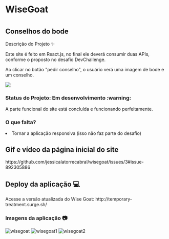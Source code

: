 <h1>WiseGoat<h1>
  <h2>Conselhos do bode</h2>
  
  <p>Descrição do Projeto ✨</p>
  <p>Este site é feito em React.js, no final ele deverá consumir duas APIs, conforme o proposto no desafio DevChallenge.</p>
  <p>Ao clicar no botão "pedir conselho", o usuário verá uma imagem de bode e um conselho.</p>
  <img src="https://img.shields.io/static/v1?label=react&message=framework&color=blue&style=for-the-badge&logo=REACT"/>
   <h3>Status do Projeto: Em desenvolvimento :warning: </h3>
   <p>A parte funcional do site está concluída e funcionando perfeitamente.</p>
   <h3>O que falta? </h3>
   <li>Tornar a aplicação responsiva (isso não faz parte do desafio)</li>
   
   <h2>Gif e vídeo da página inicial do site</h2>
   https://github.com/jessicalatorrecabral/wisegoat/issues/3#issue-892305886
   
   <h2>Deploy da aplicação 💻 </h2>
   Acesse a versão atualizada do Wise Goat: http://temporary-treatment.surge.sh/
   
   <h3>Imagens da aplicação 📷</h3>
  

![wisegoat](https://user-images.githubusercontent.com/44552345/118417322-f741ee00-b689-11eb-8e72-dabc0fdd4b48.png)
![wisegoat1](https://user-images.githubusercontent.com/44552345/118417326-fb6e0b80-b689-11eb-8516-86b1849dfa42.png)
![wisegoat2](https://user-images.githubusercontent.com/44552345/118417332-0032bf80-b68a-11eb-9db1-02f869088baa.png)

